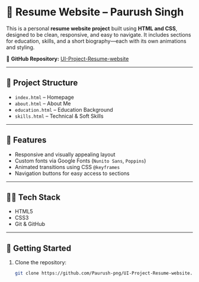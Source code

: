# 💼 Resume Website – Paurush Singh

This is a personal **resume website project** built using **HTML and CSS**, designed to be clean, responsive, and easy to navigate. It includes sections for education, skills, and a short biography—each with its own animations and styling.

🔗 **GitHub Repository:** [UI-Project-Resume-website](https://github.com/Paurush-png/UI-Project-Resume-website)

---

## 📁 Project Structure

- `index.html` – Homepage
- `about.html` – About Me
- `education.html` – Education Background
- `skills.html` – Technical & Soft Skills

---

## 🎯 Features

- Responsive and visually appealing layout
- Custom fonts via Google Fonts (`Nunito Sans`, `Poppins`)
- Animated transitions using CSS `@keyframes`
- Navigation buttons for easy access to sections

---

## 🧑‍💻 Tech Stack

- HTML5
- CSS3
- Git & GitHub

---

## 🚀 Getting Started

1. Clone the repository:
   ```bash
   git clone https://github.com/Paurush-png/UI-Project-Resume-website.git
